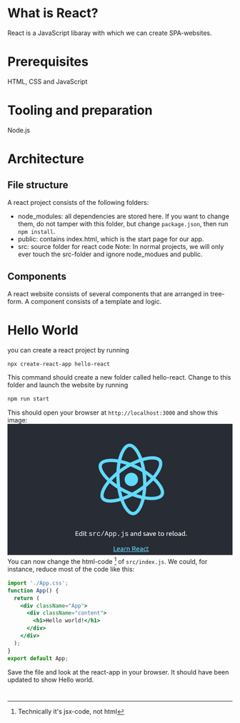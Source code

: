 # What is React?
React is a JavaScript libaray with which we can create SPA-websites.
# Prerequisites
HTML, CSS and JavaScript
# Tooling and preparation
Node.js
# Architecture
## File structure
A react project consists of the following folders:
- node_modules: all dependencies are stored here. If you want to change them, do not tamper with this folder, but change `package.json`, then run `npm install`.
- public: contains index.html, which is the start page for our app.
- src: source folder for react code
Note: In normal projects, we will only ever touch the src-folder and ignore node_modues and public.
## Components
A react website consists of several components that are arranged in tree-form. A component consists of a template and logic.
# Hello World
you can create a react project by running 
```bash
npx create-react-app hello-react
```
This command should create a new folder called hello-react. Change to this folder and launch the website by running
```sh
npm run start
```
This should open your browser at `http://localhost:3000` and show this image:
![atom](startpage.png)
You can now change the html-code [^1] of `src/index.js`. We could, for instance, reduce most of the code like this:
```jsx
import './App.css';
function App() {
  return (
    <div className="App">
      <div className="content">
        <h1>Hello world!</h1>
      </div>
    </div>
  );
}
export default App;
```
Save the file and look at the react-app in your browser. It should have been updated to show Hello world.

[^1]: Technically it's jsx-code, not html

# 